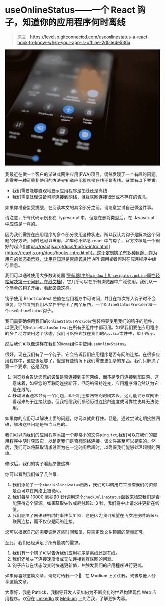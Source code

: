 # useOnlineStatus——一个 React 钩子，知道你的应用程序何时离线

> 原文：<https://levelup.gitconnected.com/useonlinestatus-a-react-hook-to-know-when-your-app-is-offline-2d06e4e536a>

![](img/4ca749d813962ee405385a20a9833f24.png)

我最近在做一个客户的渐进式网络应用(PWA)项目，偶然发现了一个有趣的问题。我需要一种可重复使用的方法来知道应用程序是在线还是离线。该票有以下要求:

*   我们需要能够直观地显示应用程序是在线还是离线
*   我们需要处理设备可能连接到网络，但互联网连接很弱或不存在的情况。

如果你准备接受挑战，在阅读本文的其余部分之前，请随意尝试自己做这件事。

请注意，所有代码示例都在 Typescript 中，但是在删除类型后，在 Javascript 中应该是一样的。

因为我们需要在应用程序的多个部分使用这种状态，所以我认为钩子是解决这个问题的好方法，同时还可以重用。如果你不熟悉 react 中的钩子，官方文档是一个很好的起点([https://reactjs.org/docs/hooks-intro.html](https://reactjs.org/docs/hooks-intro.html))。这个定制钩子有多种用途，作为用户的状态指示器，让用户知道是否应该进行 API 调用或者何时在应用程序中缓存信息。

我们可以通过使用大多数浏览器([导航器)中的`window`上的`navigator.onLine`属性轻松解决第一个问题。在线文档](https://developer.mozilla.org/en-US/docs/Web/API/NavigatorOnLine/onLine))。它几乎可以在所有浏览器中广泛使用。我们从一个简单的钩子开始，看起来像这样。

钩子使用 React context 使值在应用程序中可访问，并且在每次导入钩子时不会重复。你会看到我们从文件中导出了两个东西，一个`OnlineStatusProvider`和一个`useOnlineStatus`钩子。

我们需要确保用我们的`OnlineStatusProvider`包装将要使用我们的钩子的组件，以便我们的`OnlineStatusContext`在所有子组件中都可用。如果我们要在应用程序的多个地方使用这个状态，我们可以把它放在我们的`App.tsx`文件中，如下所示:

然后我们可以像这样在我们的`Home`组件中使用`useOnlineStatus`。

很好，现在我们有了一个钩子，它会告诉我们应用程序是否有网络连接。在很多应用程序中，这应该足够了，但是有些情况下我们需要更复杂的东西。我们只解决了第一个要求，这是因为:

1.  浏览器会告诉您您的设备是否连接到任何网络，而不是专门连接到互联网。这意味着，如果您的互联网连接断开，但网络保持连接，应用程序将仍然认为它是在线的。
2.  移动设备通常会有一个问题，即它们连接网络的时间太长，这可能会导致网络看起来处于连接状态。但我相信我们都经历过连接的速度或可靠性使其无法使用。

如果你的应用可以解决上面的问题，你可以就此打住。但是，通过尝试定期接触网络，解决这些问题是相当容易的。

我们可以向我们的应用程序添加一个非常小的文件`ping.txt`,我们可以在我们的应用程序中随时获取它，以确定我们是否有网络连接。该文件甚至可以是空的。然后，我们可以将获取请求设置为在一定时间后超时，以确保我们能够处理超慢的网络。

修改后，我们的钩子看起来像这样:

你可以看到我们做了几件事:

1.  我们添加了一个`checkOnlineStatus`函数，我们可以调用它来检查我们的资源是否可以在网络上被访问。
2.  我们每隔 10000 毫秒(10 秒)调用这个`checkOnlineStatus`函数来检查我们是否能获得这个资源。如果获取失败或耗时超过 3 秒，我们将中止请求并更新在线值。
3.  我们删除了网络联机时的事件侦听器，这是因为我们希望在再次连接时确保互联网连接，而不仅仅是网络连接。

您可以根据自己的需要调整这些时间和值，只需更改文件顶部的常量即可。

至此，我们已经满足了所有最初的需求。

1.  我们有一个钩子可以告诉我们应用程序是离线还是在线。
2.  我们还解决了连接速度慢或无法连接到互联网的问题。
3.  钩子应该在状态改变时快速更新值，并触发我们的应用程序进行更新。

如果你喜欢这篇文章，请随时给我一个👏，在 Medium 上关注我，或者与他人分享这篇文章。

大家好，我是 Patrick，我指导开发人员如何为不断变化的世界构建现代 Web 应用程序。欢迎在 [LinkedIn](https://www.linkedin.com/in/patrick-czeczko/) 或 [Medium](https://patrickcze.medium.com/) 上关注我，了解更多内容。